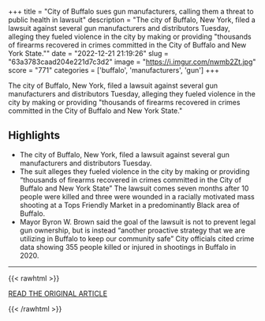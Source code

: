 +++
title = "City of Buffalo sues gun manufacturers, calling them a threat to public health in lawsuit"
description = "The city of Buffalo, New York, filed a lawsuit against several gun manufacturers and distributors Tuesday, alleging they fueled violence in the city by making or providing \"thousands of firearms recovered in crimes committed in the City of Buffalo and New York State.\""
date = "2022-12-21 21:19:26"
slug = "63a3783caad204e221d7c3d2"
image = "https://i.imgur.com/nwmb2Zt.jpg"
score = "771"
categories = ['buffalo', 'manufacturers', 'gun']
+++

The city of Buffalo, New York, filed a lawsuit against several gun manufacturers and distributors Tuesday, alleging they fueled violence in the city by making or providing \"thousands of firearms recovered in crimes committed in the City of Buffalo and New York State.\"

## Highlights

- The city of Buffalo, New York, filed a lawsuit against several gun manufacturers and distributors Tuesday.
- The suit alleges they fueled violence in the city by making or providing “thousands of firearms recovered in crimes committed in the City of Buffalo and New York State” The lawsuit comes seven months after 10 people were killed and three were wounded in a racially motivated mass shooting at a Tops Friendly Market in a predominantly Black area of Buffalo.
- Mayor Byron W. Brown said the goal of the lawsuit is not to prevent legal gun ownership, but is instead “another proactive strategy that we are utilizing in Buffalo to keep our community safe” City officials cited crime data showing 355 people killed or injured in shootings in Buffalo in 2020.

---

{{< rawhtml >}}
  <p class="article-category">
    <a target="_blank" href="https://www.cnn.com/2022/12/21/us/buffalo-lawsuit-firearm-manufacturers">READ THE ORIGINAL ARTICLE</a>
  </p>
{{< /rawhtml >}}
